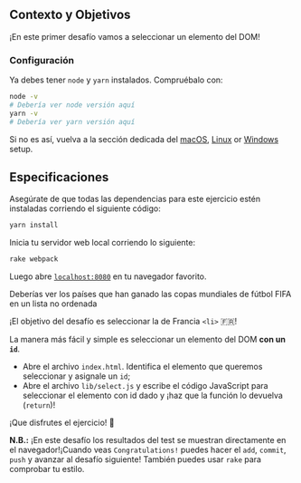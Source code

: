 ## Contexto y Objetivos

¡En este primer desafío vamos a seleccionar un elemento del DOM!

### Configuración

Ya debes tener `node` y `yarn` instalados. Compruébalo con:

```bash
node -v
# Debería ver node versión aquí
yarn -v
# Debería ver yarn versión aquí
```
Si no es así, vuelva a la sección dedicada del [macOS](https://github.com/lewagon/setup/blob/master/macOS.md#node-with-nvm), [Linux](https://github.com/lewagon/setup/blob/master/UBUNTU.md#node-with-nvm) or [Windows](https://github.com/lewagon/setup/blob/master/WINDOWS.md#node-with-nvm) setup.

## Especificaciones

Asegúrate de que todas las dependencias para este ejercicio estén instaladas corriendo el siguiente código:

```bash
yarn install
```

Inicia tu servidor web local corriendo lo siguiente:

```bash
rake webpack
```

Luego abre [`localhost:8080`](http://localhost:8080) en tu navegador favorito.

Deberías ver los países que han ganado las copas mundiales de fútbol FIFA en un lista no ordenada

¡El objetivo del desafío es seleccionar la de Francia `<li>` 🇫🇷!

La manera más fácil y simple es seleccionar un elemento del DOM **con un `id`**.

- Abre el archivo `index.html`. Identifica el elemento que queremos seleccionar y asignale un `id`;
- Abre el archivo `lib/select.js` y escribe el código JavaScript para seleccionar el elemento con id dado y ¡haz que la función lo devuelva (`return`)!

¡Que disfrutes el ejercicio! 🎣

**N.B.:** ¡En este desafío los resultados del test se muestran directamente en el navegador!¡Cuando veas `Congratulations!` puedes hacer el `add`, `commit`, `push` y avanzar al desafío siguiente! También puedes usar `rake` para comprobar tu estilo.
